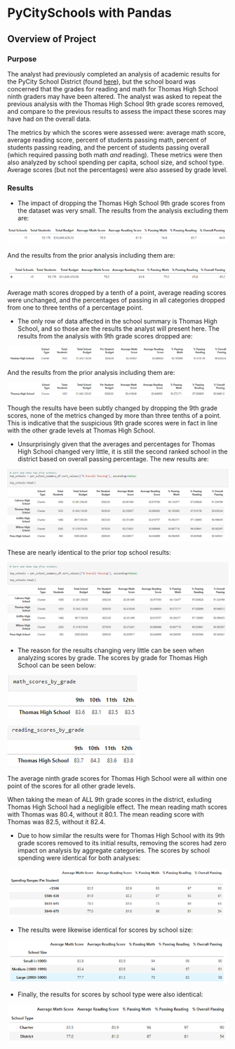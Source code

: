 # PyCitySchools with Pandas

## Overview of Project

### Purpose

The analyst had previously completed an analysis of academic results for the PyCity School District (found [here](https://github.com/cbeckler/school-district-analysis/blob/main/PyCitySchools.ipynb)), but the school board was concerned that the grades for reading and math for Thomas High School ninth graders may have been altered. The analyst was asked to repeat the previous analysis with the Thomas High School 9th grade scores removed, and compare to the previous results to assess the impact these scores may have had on the overall data.

The metrics by which the scores were assessed were: average math score, average reading score, percent of students passing math, percent of students passing reading, and the percent of students passing overall (which required passing both math *and* reading). These metrics were then also analyzed by school spending per capita, school size, and school type. Average scores (but not the percentages) were also assesed by grade level.

### Results

* The impact of dropping the Thomas High School 9th grade scores from the dataset was very small. The results from the analysis excluding them are:

![New Analysis District Results](https://github.com/cbeckler/school-district-analysis/blob/main/Resources/new_district.png)

And the results from the prior analysis including them are:

![Old Analysis District Results](https://github.com/cbeckler/school-district-analysis/blob/main/Resources/old_district.png)

Average math scores dropped by a tenth of a point, average reading scores were unchanged, and the percentages of passing in all categories dropped from one to three tenths of a percentage point. 

* The only row of data affected in the school summary is Thomas High School, and so those are the results the analyst will present here. The results from the analysis with 9th grade scores dropped are:

![New Analysis School Results](https://github.com/cbeckler/school-district-analysis/blob/main/Resources/new_thomas.png)

And the results from the prior analysis including them are:

![Old Analysis School Results](https://github.com/cbeckler/school-district-analysis/blob/main/Resources/old_thomas.png)

Though the results have been subtly changed by dropping the 9th grade scores, none of the metrics changed by more than three tenths of a point. This is indicative that the suspicious 9th grade scores were in fact in line with the other grade levels at Thomas High School.

* Unsurprisingly given that the averages and percentages for Thomas High School changed very little, it is still the second ranked school in the district based on overall passing percentage. The new results are:

![New Analysis Top Schools Results](https://github.com/cbeckler/school-district-analysis/blob/main/Resources/new_top.png)

These are nearly identical to the prior top school results:

![Old Analysis Top Schools Results](https://github.com/cbeckler/school-district-analysis/blob/main/Resources/old_top.png)

* The reason for the results changing very little can be seen when analyzing scores by grade. The scores by grade for Thomas High School can be seen below:

![Thomas High Math Scores By Grade](https://github.com/cbeckler/school-district-analysis/blob/main/Resources/thomas_math.png)

![Thomas High Reading Scores By Grade](https://github.com/cbeckler/school-district-analysis/blob/main/Resources/thomas_reading.png)

The average ninth grade scores for Thomas High School were all within one point of the scores for all other grade levels.

When taking the mean of ALL 9th grade scores in the district, exluding Thomas High School had a negligible effect. The mean reading math scores with Thomas was 80.4, without it 80.1. The mean reading score with Thomas was 82.5, without it 82.4.

* Due to how similar the results were for Thomas High School with its 9th grade scores removed to its initial results, removing the scores had zero impact on analysis by aggregate categories. The scores by school spending were identical for both analyses:

![Spending Analysis](https://github.com/cbeckler/school-district-analysis/blob/main/Resources/spending.png)

* The results were likewise identical for scores by school size:

![Size Analysis](https://github.com/cbeckler/school-district-analysis/blob/main/Resources/size.png)

* Finally, the results for scores by school type were also identical:

![Type Analysis](https://github.com/cbeckler/school-district-analysis/blob/main/Resources/type.png)


